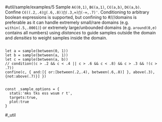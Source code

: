 #util/sample/examples/5 Sample `A∈(0,1)`, `B∈(a,1)`, `C∈(a,b)`, `D∈(a,b)`. Confine `C∈((.2,.4)⋃(.6,.8))⋂(.3,∞)⋂(-∞,.7)'`. Conditioning to arbitrary boolean expressions is supported, but confining to #///domains is preferable as it can handle extremely small/rare domains (e.g. `within(.5,.0001)`) or extremely large/unbounded domains (e.g. `around(0,σ)` contains all numbers) using _distances_ to guide samples outside the domain and _densities_ to weight samples inside the domain.
```js:js_input

let a = sample(between(0, 1))
let b = sample(between(a, 1))
let c = sample(between(a, b))
// condition((c > .2 && c < .4 || c > .6 && c < .8) && c > .3 && !(c > .7))
confine(c, { and:[{ or:[between(.2,.4), between(.6,.8)] }, above(.3), {not:above(.7)}] })

```
```js:js_removed

const _sample_options = { 
  stats:'mks tks ess wsum r t',  
  targets:true,
  plot:true
}

```
#_util